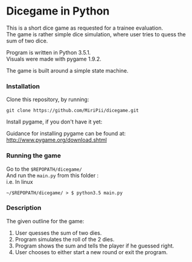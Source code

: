 # Dicegame in Python

This is a short dice game as requested for a trainee evaluation.  
The game is rather simple dice simulation,
where user tries to quess the sum of two dice.

Program is written in Python 3.5.1.  
Visuals were made with pygame 1.9.2.  

The game is built around a simple state machine.

### Installation
Clone this repository, by running:
```
git clone https://github.com/MiriPii/dicegame.git
```
Install pygame, if you don't have it yet:

Guidance for installing pygame can be found at:  
http://www.pygame.org/download.shtml

### Running the game
Go to the `$REPOPATH/dicegame/`  
And run the `main.py` from this folder :  
i.e. In linux 
```
~/$REPOPATH/dicegame/ > $ python3.5 main.py
```

### Description

The given outline for the game:

1. User quesses the sum of two dies.
2. Program simulates the roll of the 2 dies.
3. Program shows the sum and tells the player if he guessed right.
4. User chooses to either start a new round or exit the program.
